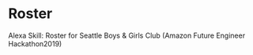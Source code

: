 # Roster
Alexa Skill: Roster for Seattle Boys &amp; Girls Club (Amazon Future Engineer Hackathon2019)
